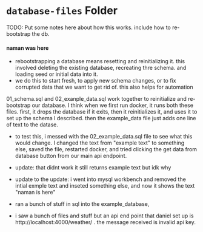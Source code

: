 # `database-files` Folder

TODO: Put some notes here about how this works. include how to re-bootstrap the db.

#### naman was here

- rebootstrapping a database means resetting and reinitializing it. this involved deleting the existing database, recreating thre schema. and loading seed or initial data into it.
- we do this to start fresh, to apply new schema changes, or to fix corrupted data that we want to get rid of. this also helps for automation

01_schema.sql and 02_exanple_data.sql work together to reinitialize and re-bootstrap our database. I think when we first run docker, it runs both these files. first, it drops the database if it exits, then it reinitializes it, and uses it to set up the schema I described. then the example_data file just adds one line of text to the datase.

- to test this, i messed with the 02_example_data.sql file to see what this would change. I changed the text from "example text" to something else, saved the file, restarted docker, and tried clicking the get data from database button from our main api endpoint.
- update: that didnt work it still returns example text but idk why

- update to the update: i went into mysql workbench and removed the intial exmple text and inseted something else, and now it shows the text "naman is here"
- ran a bunch of stuff in sql into the example_database,

- i saw a bunch of files and stuff but an api end point that daniel set up is http://localhost:4000/weather/ .
  the message received is invalid api key.
